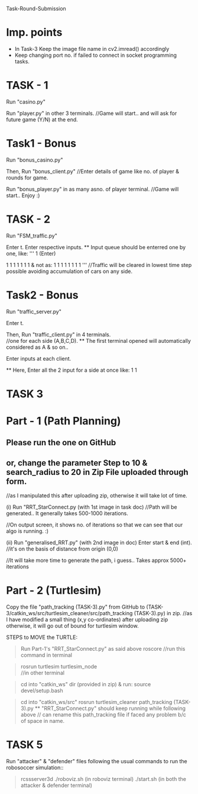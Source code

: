 Task-Round-Submission

# Imp. points
* In Task-3 Keep the image file name in cv2.imread() accordingly
* Keep changing port no. if failed to connect in socket programming tasks.

# TASK - 1

Run "casino.py"

Run "player.py" in other 3 terminals.
//Game will start.. and will ask for future game (Y/N) at the end.

# Task1 - Bonus

Run "bonus_casino.py"

Then, Run "bonus_client.py"
//Enter details of game like no. of player & rounds for game.

Run "bonus_player.py" in as many asno. of player terminal.
//Game will start.. Enjoy :)


# TASK - 2

Run "FSM_traffic.py"

Enter t.
Enter respective inputs.
** Input queue should be enterred one by one, like:
'''
1  (Enter)

1
1
1
1
1
1
1
& not as: 1 1 1 1 1 1 1 1 
'''
//Traffic will be cleared in lowest time step possible avoiding accumulation of cars on any side.

# Task2 - Bonus

Run "traffic_server.py"

Enter t.

Then, Run "traffic_client.py" in 4 terminals.  
//one for each side (A,B,C,D). ** The first terminal opened will automatically considered as A & so on..

Enter inputs at each client.

** Here, Enter all the 2 input for a side at once like: 1 1


# TASK 3 

# Part - 1 (Path Planning)

## Please run the one on GitHub 
## or, change the parameter Step to 10 & search_radius to 20 in Zip File uploaded through form.
//as I manipulated this after uploading zip, otherwise it will take lot of time.

(i) 
Run "RRT_StarConnect.py (with 1st image in task doc)
//Path will be generated.. It generally takes 500-1000 iterations.

//On output screen, it shows no. of iterations so that we can see that our algo is running. :)

(ii)
Run "generalised_RRT.py" (with 2nd image in doc)
Enter start & end (int).    //it's on the basis of distance from origin (0,0)

//It will take more time to generate the path, i guess.. Takes approx 5000+ iterations
# Part - 2 (Turtlesim)

Copy the file "path_tracking (TASK-3).py" from GitHub to (TASK-3/catkin_ws/src/turtlesim_cleaner/src/path_tracking (TASK-3).py) in zip.
//as I have modified a small thing (x,y co-ordinates) after uploading zip otherwise, it will go out of bound for turtlesim window.

STEPS to MOVE the TURTLE:
> Run Part-1's "RRT_StarConnect.py" as said above 
> roscore
//run this command in terminal

> rosrun turtlesim turtlesim_node  
//in other terminal

> cd into "catkin_ws" dir (provided in zip) & run:
> source devel/setup.bash

> cd into "catkin_ws/src"
> rosrun turtlesim_cleaner path_tracking (TASK-3).py
** "RRT_StarConnect.py" should keep running while following above
// can rename this path_tracking file if faced any problem b/c of space in name.


# TASK 5

Run "attacker" & "defender" files following the usual commands to run the robosoccer simulation::

> rcssserver3d
> ./roboviz.sh  (in roboviz terminal)
> ./start.sh   (in both the attacker & defender terminal)
